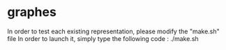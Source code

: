 # graphes

In order to test each existing representation, please modify the "make.sh" file
In order to launch it, simply type the following code :
./make.sh
